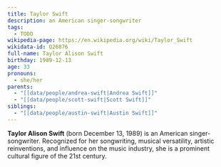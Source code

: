 ```yaml
---
title: Taylor Swift
description: an American singer-songwriter
tags:
  - TODO
wikipedia-page: https://en.wikipedia.org/wiki/Taylor_Swift
wikidata-id: Q26876
full-name: Taylor Alison Swift
birthday: 1989-12-13
age: 33
pronouns:
  - she/her
parents:
  - "[[data/people/andrea-swift|Andrea Swift]]"
  - "[[data/people/scott-swift|Scott Swift]]"
siblings:
  - "[[data/people/austin-swift|Austin Swift]]"
---
```

**Taylor Alison Swift** (born December 13, 1989) is an American singer-songwriter. Recognized for her songwriting, musical versatility, artistic reinventions, and influence on the music industry, she is a prominent cultural figure of the 21st century.